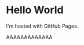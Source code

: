 <!DOCTYPE html>
<html>
<body>
<h1>Hello World</h1>
<p>I'm hosted with GitHub Pages.</p>
<p>AAAAAAAAAAAAA</p>
</body>
</html>